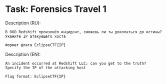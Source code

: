 # Task: Forensics Travel 1

Description (RU):

```
В ООО Redshift произошёл инцидент, сможешь ли ты докопаться до истины?
Укажите IP атакуещего хоста

Формат флага EclipseCTF{IP}
```

Description (EN):

```
An incident occurred at Redshift LLC; can you get to the truth?
Specify the IP of the attacking host

Flag format: EclipseCTF{IP}
```